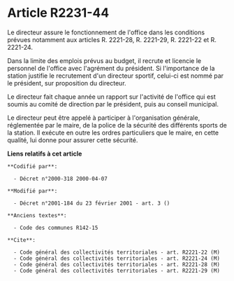 # Article R2231-44

Le directeur assure le fonctionnement de l'office dans les conditions prévues notamment aux articles R. 2221-28, R. 2221-29,
R. 2221-22 et R. 2221-24.

Dans la limite des emplois prévus au budget, il recrute et licencie le personnel de l'office avec l'agrément du président. Si
l'importance de la station justifie le recrutement d'un directeur sportif, celui-ci est nommé par le président, sur
proposition du directeur.

Le directeur fait chaque année un rapport sur l'activité de l'office qui est soumis au comité de direction par le président,
puis au conseil municipal.

Le directeur peut être appelé à participer à l'organisation générale, réglementée par le maire, de la police de la sécurité
des différents sports de la station. Il exécute en outre les ordres particuliers que le maire, en cette qualité, lui donne
pour assurer cette sécurité.

**Liens relatifs à cet article**

	**Codifié par**:

	  - Décret n°2000-318 2000-04-07

	**Modifié par**:

	  - Décret n°2001-184 du 23 février 2001 - art. 3 ()

	**Anciens textes**:

	  - Code des communes R142-15

	**Cite**:

	  - Code général des collectivités territoriales - art. R2221-22 (M)
	  - Code général des collectivités territoriales - art. R2221-24 (M)
	  - Code général des collectivités territoriales - art. R2221-28 (M)
	  - Code général des collectivités territoriales - art. R2221-29 (M)
